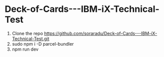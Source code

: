# Deck-of-Cards---IBM-iX-Technical-Test

1. Clone the repo https://github.com/soraradu/Deck-of-Cards---IBM-iX-Technical-Test.git
2. sudo npm  i -D parcel-bundler
3. npm run dev
















